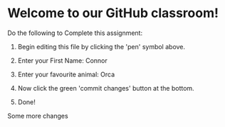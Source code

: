 # Welcome to our GitHub classroom!

Do the following to Complete this assignment:

1. Begin editing this file by clicking the 'pen' symbol above.

2. Enter your First Name: Connor

3. Enter your favourite animal: Orca

4. Now click the green 'commit changes' button at the bottom.

5. Done!

Some more changes
